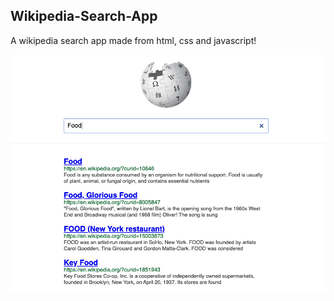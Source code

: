 ## Wikipedia-Search-App

A wikipedia search app made from html, css and javascript!

![Screenshot](https://raw.githubusercontent.com/michaelkcwong/Wikipedia-Search-App/98c32e200ae30123bdc565be3f671ac2149d76d5/wikisearch.png)